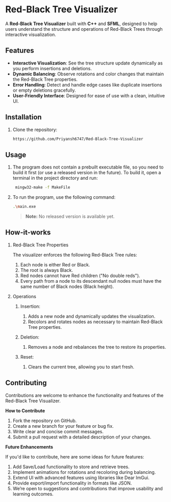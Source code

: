 # Red-Black Tree Visualizer

A **Red-Black Tree Visualizer** built with **C++** and **SFML**, designed to help users understand the structure and operations of Red-Black Trees through interactive visualization.

## Features

- **Interactive Visualization**: See the tree structure update dynamically as you perform insertions and deletions.
- **Dynamic Balancing**: Observe rotations and color changes that maintain the Red-Black Tree properties.
- **Error Handling**: Detect and handle edge cases like duplicate insertions or empty deletions gracefully.
- **User-Friendly Interface**: Designed for ease of use with a clean, intuitive UI.


## Installation

1. Clone the repository:
   ```bash  
   https://github.com/Priyansh6747/Red-Black-Tree-Visualizer
   ```

## Usage

1. The program does not contain a prebuilt executable file, so you need to build it first (or use a released version in the future).
   To build it, open a terminal in the project directory and run:
   ```bash
    mingw32-make -f MakeFile
    ```
2. To run the program, use the following command:
    ```bash
    .\main.exe    
    ```

   > **Note:** No released version is available yet.

## How-it-works

1. Red-Black Tree Properties

    The visualizer enforces the following Red-Black Tree rules:

   1. Each node is either Red or Black.
   2. The root is always Black.
   3. Red nodes cannot have Red children ("No double reds").
   4. Every path from a node to its descendant null nodes
      must have the same number of Black nodes (Black height).

2. Operations
   1. Insertion:
   
      1. Adds a new node and dynamically updates the visualization. 
      2. Recolors and rotates nodes as necessary to maintain Red-Black Tree properties.
   2. Deletion: 
      1. Removes a node and rebalances the tree to restore its properties.
   3. Reset: 
      1. Clears the current tree, allowing you to start fresh.
## Contributing

Contributions are welcome to enhance the functionality and features of the Red-Black Tree Visualizer.

**How to Contribute**

1. Fork the repository on GitHub.
2. Create a new branch for your feature or bug fix.
3. Write clear and concise commit messages.
4. Submit a pull request with a detailed description of your changes.


**Future Enhancements**

If you'd like to contribute, here are some ideas for future features:

1. Add Save/Load functionality to store and retrieve trees.
2. Implement animations for rotations and recoloring during balancing.
3. Extend UI with advanced features using libraries like Dear ImGui.
4. Provide export/import functionality in formats like JSON.
5. We’re open to suggestions and contributions that improve usability and learning outcomes.